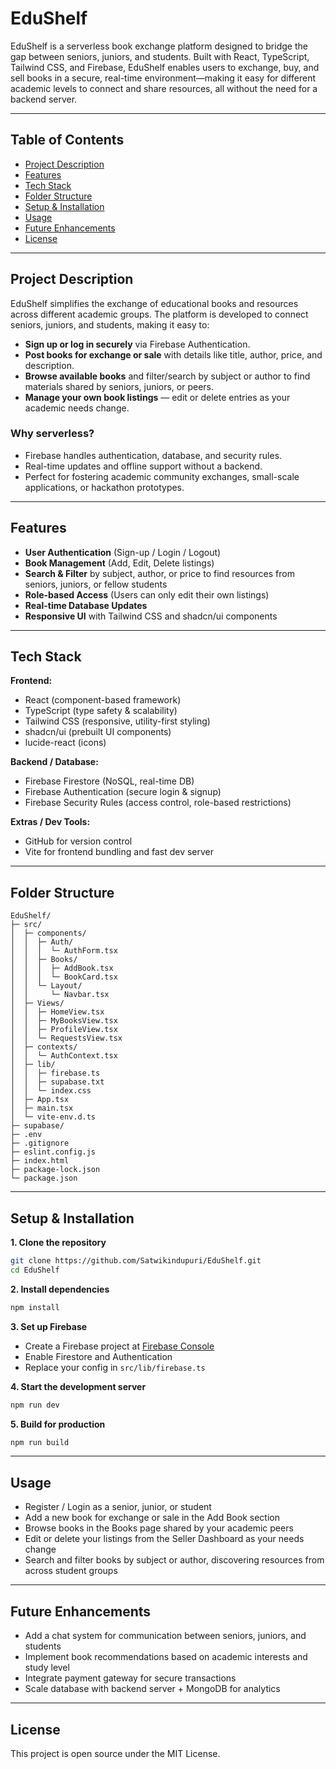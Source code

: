 # EduShelf

EduShelf is a serverless book exchange platform designed to bridge the gap between seniors, juniors, and students. Built with React, TypeScript, Tailwind CSS, and Firebase, EduShelf enables users to exchange, buy, and sell books in a secure, real-time environment—making it easy for different academic levels to connect and share resources, all without the need for a backend server.

---

## Table of Contents

- [Project Description](#project-description)
- [Features](#features)
- [Tech Stack](#tech-stack)
- [Folder Structure](#folder-structure)
- [Setup & Installation](#setup--installation)
- [Usage](#usage)
- [Future Enhancements](#future-enhancements)
- [License](#license)

---

## Project Description

EduShelf simplifies the exchange of educational books and resources across different academic groups. The platform is developed to connect seniors, juniors, and students, making it easy to:

- **Sign up or log in securely** via Firebase Authentication.
- **Post books for exchange or sale** with details like title, author, price, and description.
- **Browse available books** and filter/search by subject or author to find materials shared by seniors, juniors, or peers.
- **Manage your own book listings** — edit or delete entries as your academic needs change.

### Why serverless?

- Firebase handles authentication, database, and security rules.
- Real-time updates and offline support without a backend.
- Perfect for fostering academic community exchanges, small-scale applications, or hackathon prototypes.

---

## Features

- **User Authentication** (Sign-up / Login / Logout)
- **Book Management** (Add, Edit, Delete listings)
- **Search & Filter** by subject, author, or price to find resources from seniors, juniors, or fellow students
- **Role-based Access** (Users can only edit their own listings)
- **Real-time Database Updates**
- **Responsive UI** with Tailwind CSS and shadcn/ui components

---

## Tech Stack

**Frontend:**
- React (component-based framework)
- TypeScript (type safety & scalability)
- Tailwind CSS (responsive, utility-first styling)
- shadcn/ui (prebuilt UI components)
- lucide-react (icons)

**Backend / Database:**
- Firebase Firestore (NoSQL, real-time DB)
- Firebase Authentication (secure login & signup)
- Firebase Security Rules (access control, role-based restrictions)

**Extras / Dev Tools:**
- GitHub for version control
- Vite for frontend bundling and fast dev server

---

## Folder Structure

```
EduShelf/
├─ src/
│  ├─ components/
│  │  ├─ Auth/
│  │  │  └─ AuthForm.tsx
│  │  ├─ Books/
│  │  │  ├─ AddBook.tsx
│  │  │  └─ BookCard.tsx
│  │  └─ Layout/
│  │     └─ Navbar.tsx
│  ├─ Views/
│  │  ├─ HomeView.tsx
│  │  ├─ MyBooksView.tsx
│  │  ├─ ProfileView.tsx
│  │  └─ RequestsView.tsx
│  ├─ contexts/
│  │  └─ AuthContext.tsx
│  ├─ lib/
│  │  ├─ firebase.ts
│  │  ├─ supabase.txt
│  │  └─ index.css
│  ├─ App.tsx
│  ├─ main.tsx
│  └─ vite-env.d.ts
├─ supabase/
├─ .env
├─ .gitignore
├─ eslint.config.js
├─ index.html
├─ package-lock.json
└─ package.json
```

---

## Setup & Installation

**1. Clone the repository**
```bash
git clone https://github.com/Satwikindupuri/EduShelf.git
cd EduShelf
```

**2. Install dependencies**
```bash
npm install
```

**3. Set up Firebase**
- Create a Firebase project at [Firebase Console](https://console.firebase.google.com)
- Enable Firestore and Authentication
- Replace your config in `src/lib/firebase.ts`

**4. Start the development server**
```bash
npm run dev
```

**5. Build for production**
```bash
npm run build
```

---

## Usage

- Register / Login as a senior, junior, or student
- Add a new book for exchange or sale in the Add Book section
- Browse books in the Books page shared by your academic peers
- Edit or delete your listings from the Seller Dashboard as your needs change
- Search and filter books by subject or author, discovering resources from across student groups

---

## Future Enhancements

- Add a chat system for communication between seniors, juniors, and students
- Implement book recommendations based on academic interests and study level
- Integrate payment gateway for secure transactions
- Scale database with backend server + MongoDB for analytics

---

## License

This project is open source under the MIT License.
